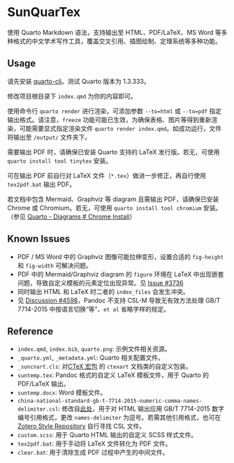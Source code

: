 # SunQuarTex

使用 Quarto Markdown 语法，支持输出至 HTML、PDF/LaTeX、MS Word 等多种格式的中文学术写作工具，覆盖交叉引用、插图绘制、定理系统等多种功能。

## Usage

请先安装 [quarto-cli](https://github.com/quarto-dev/quarto-cli)。测试 Quarto 版本为 1.3.333。

修改项目根目录下 `index.qmd` 为你的内容即可。

使用命令行 `quarto render` 进行渲染，可添加参数 `--to=html` 或 `--to=pdf` 指定输出格式。请注意，`freeze` 功能可能已生效，为确保表格、图片等得到重新渲染，可能需要显式指定渲染文件 `quarto render index.qmd`。如成功运行，文件将输出至 `/output/` 文件夹下。

需要输出 PDF 时，请确保已安装 Quarto 支持的 LaTeX 发行版。若无，可使用 `quarto install tool tinytex` 安装。

可在输出 PDF 前自行对 LaTeX 文件（`*.tex`）做进一步修正，再自行使用 `tex2pdf.bat` 输出 PDF。

若文档中包含 Mermaid、Graphviz 等 diagram 且需输出 PDF，请确保已安装 Chrome 或 Chromium。若无，可使用 `quarto install tool chromium` 安装。（参见 [Quarto - Diagrams # Chrome Install](https://quarto.org/docs/authoring/diagrams.html#chrome-install)）

## Known Issues

- PDF / MS Word 中的 Graphviz 图像可能拉伸变形，设置合适的 `fig-height` 和 `fig-width` 可解决问题。
- PDF 中的 Mermaid/Graphviz diagram 的 `figure` 环境在 LaTeX 中出现嵌套问题，导致自定义模板的元素定位出现异常。见 [Issue #3736](https://github.com/quarto-dev/quarto-cli/issues/3736)
- 同时输出 HTML 和 LaTeX 时二者的 `index_files` 会发生冲突。
- 见 [Discussion #4598](https://github.com/quarto-dev/quarto-cli/discussions/4598)，Pandoc 不支持 CSL-M 导致无有效方法处理 GB/T 7714-2015 中按语言切换“等”、`et al` 省略字样的规定。

## Reference

- `index.qmd`, `index.bib`, `quarto.png`: 示例文件相关资源。
- `_quarto.yml`, `_metadata.yml`: Quarto 相关配置文件。
- `_suncnart.cls`: 对[CTeX 宏包](https://ctan.org/pkg/ctex) 的 `ctexart` 文档类的自定义包装。
- `suntemp.tex`: Pandoc 格式的自定义 LaTeX 模板文件，用于 Quarto 的 PDF/LaTeX 输出。
- `suntemp.docx`: Word 模板文件。
- `china-national-standard-gb-t-7714-2015-numeric-comma-names-delimiter.csl`: 修改自[此处](https://www.zotero.org/styles/china-national-standard-gb-t-7714-2015-numeric)，用于对 HTML 输出应用 GB/T 7714-2015 数字编号引用格式，更改 `names-delimiter` 为逗号。若需其他引用格式，也可在 [Zotero Style Repository](https://www.zotero.org/styles) 自行寻找 CSL 文件。
- `custom.scss`: 用于 Quarto HTML 输出的自定义 SCSS 样式文件。
- `tex2pdf.bat`: 用于手动将 LaTeX 文件转化为 PDF 文件。
- `clear.bat`: 用于清除生成 PDF 过程中产生的中间文件。